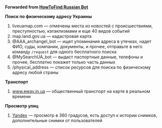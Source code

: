 **Forwarded from [HowToFind Russian Bot](https://t.me/HowToFindRU_Robot)**

**Поиск по физическому адресу Украины**

1. liveuamap.com — отмечены места из новостей с происшествиями, преступностью, катаклизмами и еще 40 видов событий
2. map.land.gov.ua —  кадастровая карта
3. @AAA_archangel_bot — ищет упоминания адреса в утечках, надет ФИО, суды, компании, документы, и прочее, отправьте в него команду `/request` для одного бесплатного поиска
4. @MySearchUA_bot — выдаст паспортные данные, телефоны и прочее, бесплатно покажет только часть данных
5. /physical_address — список ресурсов для поиска по физическому адресу любой страны


**Транспорт**

1. www.eway.in.ua — общественный транспорт на карте в реальном времени


**Просмотр улиц**

1. [Yandex](http://yandex.ru/maps/) —  просмотр в 360 градусов, есть доступ к истории снимков, дополнительные снимки от пользователей